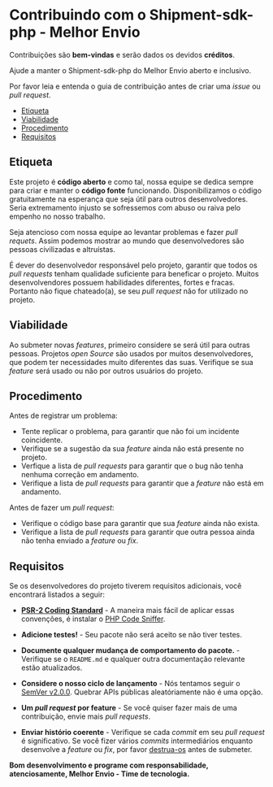 # Contribuindo com o Shipment-sdk-php - Melhor Envio

Contribuições são **bem-vindas** e serão dados os devidos **créditos**.

Ajude a manter o Shipment-sdk-php do Melhor Envio aberto e inclusivo.

Por favor leia e entenda o guia de contribuição antes de criar uma *issue* ou *pull request*.

* [Etiqueta](##Etiqueta)
* [Viabilidade](##Viabilidade)
* [Procedimento](##Procedimento)
* [Requisitos](##Requisitos)



## Etiqueta

Este projeto é **código aberto** e como tal, nossa equipe se dedica sempre para criar e manter o **código fonte** funcionando. Disponibilizamos o código gratuitamente na esperança que seja útil para outros desenvolvedores. Seria extremamento injusto se sofressemos com abuso ou raiva pelo empenho no nosso trabalho.

Seja atencioso com nossa equipe ao levantar problemas e fazer *pull requets*. Assim podemos mostrar ao mundo que desenvolvedores são pessoas civilizadas e altruístas.

É dever do desenvolvedor responsável pelo projeto, garantir que todos os *pull requests* tenham qualidade suficiente para beneficar o projeto. Muitos desenvolvendores possuem habilidades diferentes, fortes e fracas. Portanto não fique chateado(a), se seu *pull request* não for utilizado no projeto.

## Viabilidade

Ao submeter novas *features*, primeiro considere se será útil para outras pessoas. Projetos *open Source*  são usados por muitos desenvolvedores, que podem ter necessidades muito diferentes das suas. Verifique se sua *feature* será usado ou não por outros usuários do projeto.

## Procedimento

Antes de registrar um problema: 

- Tente replicar o problema, para garantir que não foi um incidente coincidente.
- Verifique se a sugestão da sua *feature* ainda não está presente no projeto.
- Verfique a lista de *pull requests* para garantir que o bug não tenha nenhuma correção em andamento.
- Verifique a lista de *pull requests* para garantir que a *feature* não está em andamento.

Antes de fazer um *pull request*:

- Verifique o código base para garantir que sua *feature* ainda não exista.
- Verifique a lista de *pull requests* para garantir que outra pessoa ainda não tenha enviado a *feature* ou *fix*.

## Requisitos

Se os desenvolvedores do projeto tiverem requisitos adicionais, você encontrará listados a seguir: 

- **[PSR-2 Coding Standard](https://github.com/php-fig/fig-standards/blob/master/accepted/PSR-2-coding-style-guide.md)** - A maneira mais fácil de aplicar essas convenções, é instalar o [PHP Code Sniffer](https://pear.php.net/package/PHP_CodeSniffer).

- **Adicione testes!** - Seu pacote não será aceito se não tiver testes.

- **Documente qualquer mudança de comportamento do pacote.** - Verifique se o `README.md`  e qualquer outra documentação relevante estão atualizados.

- **Considere o nosso ciclo de lançamento** - Nós tentamos seguir o  [SemVer v2.0.0](https://semver.org/). Quebrar APIs públicas aleatóriamente não é uma opção.

- **Um *pull request* por feature** - Se você quiser fazer mais de uma contribuição, envie mais *pull requests*.

- **Enviar histório coerente** - Verifique se cada *commit* em seu *pull request* é significativo. Se você fizer vários *commits* intermediários enquanto desenvolve a *feature* ou *fix*, por favor [destrua-os](https://www.git-scm.com/book/en/v2/Git-Tools-Rewriting-History#Changing-Multiple-Commit-Messages) antes de submeter.

**Bom desenvolvimento e programe com responsabilidade, atenciosamente, Melhor Envio - Time de tecnologia.**
